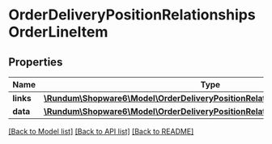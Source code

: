 # OrderDeliveryPositionRelationshipsOrderLineItem

## Properties
Name | Type | Description | Notes
------------ | ------------- | ------------- | -------------
**links** | [**\Rundum\Shopware6\Model\OrderDeliveryPositionRelationshipsOrderLineItemLinks**](OrderDeliveryPositionRelationshipsOrderLineItemLinks.md) |  | [optional] 
**data** | [**\Rundum\Shopware6\Model\OrderDeliveryPositionRelationshipsOrderLineItemData**](OrderDeliveryPositionRelationshipsOrderLineItemData.md) |  | [optional] 

[[Back to Model list]](../../README.md#documentation-for-models) [[Back to API list]](../../README.md#documentation-for-api-endpoints) [[Back to README]](../../README.md)

